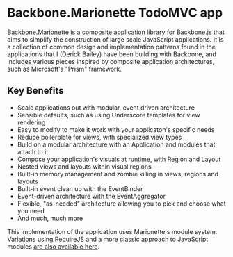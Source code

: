 # Backbone.Marionette TodoMVC app

[Backbone.Marionette](http://marionettejs.com) is a composite 
application library for Backbone.js that aims to simplify 
the construction of large scale JavaScript applications. 
It is a collection of common design and implementation patterns 
found in the applications that I (Derick Bailey) have been building 
with Backbone, and includes various pieces inspired by composite 
application architectures, such as Microsoft's "Prism" framework.

## Key Benefits

* Scale applications out with modular, event driven architecture
* Sensible defaults, such as using Underscore templates for view rendering
* Easy to modify to make it work with your applicaton's specific needs
* Reduce boilerplate for views, with specialized view types
* Build on a modular architecture with an Application and modules that attach to it
* Compose your application's visuals at runtime, with Region and Layout
* Nested views and layouts within visual regions
* Built-in memory management and zombie killing in views, regions and layouts
* Built-in event clean up with the EventBinder
* Event-driven architecture with the EventAggregator
* Flexible, "as-needed" architecture allowing you to pick and choose what you need
* And much, much more



This implementation of the application uses Marionette's module system. 
Variations using RequireJS and a more classic approach to JavaScript modules 
[are also available here](https://github.com/marionettejs/backbone.marionette/wiki/Projects-and-websites-using-marionette).
